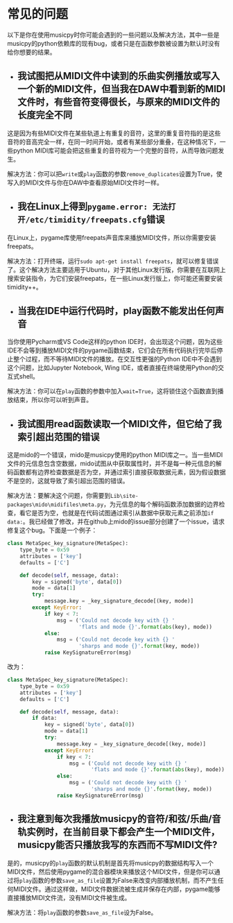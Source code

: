 # 常见的问题

以下是你在使用musicpy时你可能会遇到的一些问题以及解决方法，其中一些是musicpy的python依赖库的现有bug，或者只是在函数参数被设置为默认时没有给你想要的结果。

* ## 我试图把从MIDI文件中读到的乐曲实例播放或写入一个新的MIDI文件，但当我在DAW中看到新的MIDI文件时，有些音符变得很长，与原来的MIDI文件的长度完全不同

这是因为有些MIDI文件在某些轨道上有重复的音符，这里的重复音符指的是这些音符的音高完全一样，在同一时间开始，或者有某些部分重叠，在这种情况下，一些python MIDI库可能会把这些重复的音符视为一个完整的音符，从而导致问题发生。

解决方法：你可以把`write`或`play`函数的参数`remove_duplicates`设置为True，使写入的MIDI文件与你在DAW中查看原始MIDI文件时一样。

* ## 我在Linux上得到`pygame.error: 无法打开/etc/timidity/freepats.cfg`错误
在Linux上，pygame库使用freepats声音库来播放MIDI文件，所以你需要安装freepats。

解决方法：打开终端，运行`sudo apt-get install freepats`，就可以修复错误了。这个解决方法主要适用于Ubuntu，对于其他Linux发行版，你需要在互联网上搜索安装指令，为它们安装freepats，在一些Linux发行版上，你可能还需要安装timidity++。

* ## 当我在IDE中运行代码时，play函数不能发出任何声音
当你使用Pycharm或VS Code这样的python IDE时，会出现这个问题，因为这些IDE不会等到播放MIDI文件的pygame函数结束，它们会在所有代码执行完毕后停止整个过程，而不等待MIDI文件的播放。在交互性更强的Python IDE中不会遇到这个问题，比如Jupyter Notebook, Wing IDE，或者直接在终端使用Python的交互式shell。

解决方法：你可以在`play`函数的参数中加入`wait=True`，这将锁住这个函数直到播放结束，所以你可以听到声音。

* ## 我试图用read函数读取一个MIDI文件，但它给了我索引超出范围的错误
这是mido的一个错误，mido是musicpy使用的python MIDI库之一。当一些MIDI文件的元信息包含空数据，mido试图从中获取属性时，并不是每一种元信息的解码函数都有边界检查数据是否为空，并通过索引直接获取数据元素，因为假设数据不是空的，这就导致了索引超出范围的错误。

解决方法：要解决这个问题，你需要到`Lib\site-packages\mido\midifiles\meta.py`，为元信息的每个解码函数添加数据的边界检查，看它是否为空，也就是在代码试图通过索引从数据中获取元素之前添加`if data:`。我已经做了修改，并在github上mido的issue部分创建了一个issue，请求修复这个bug。下面是一个例子：
```python
class MetaSpec_key_signature(MetaSpec):
    type_byte = 0x59
    attributes = ['key']
    defaults = ['C']

    def decode(self, message, data):
        key = signed('byte', data[0])
        mode = data[1]
        try:
            message.key = _key_signature_decode[(key, mode)]
        except KeyError:
            if key < 7:
                msg = ('Could not decode key with {} '
                       'flats and mode {}'.format(abs(key), mode))
            else:
                msg = ('Could not decode key with {} '
                       'sharps and mode {}'.format(key, mode))
            raise KeySignatureError(msg)
```
改为：
```python
class MetaSpec_key_signature(MetaSpec):
    type_byte = 0x59
    attributes = ['key']
    defaults = ['C']

    def decode(self, message, data):
        if data:
            key = signed('byte', data[0])
            mode = data[1]
            try:
                message.key = _key_signature_decode[(key, mode)]
            except KeyError:
                if key < 7:
                    msg = ('Could not decode key with {} '
                           'flats and mode {}'.format(abs(key), mode))
                else:
                    msg = ('Could not decode key with {} '
                           'sharps and mode {}'.format(key, mode))
                raise KeySignatureError(msg)
```

* ## 我注意到每次我播放musicpy的音符/和弦/乐曲/音轨实例时，在当前目录下都会产生一个MIDI文件，musicpy能否只播放我写的东西而不写MIDI文件?
是的，musicpy的`play`函数的默认机制是首先将musicpy的数据结构写入一个MIDI文件，然后使用pygame的混合器模块来播放这个MIDI文件，但是你可以通过将`play`函数的参数`save_as_file`设置为False来改变内部播放机制，而不产生任何MIDI文件。通过这样做，MIDI文件数据流被生成并保存在内部，pygame能够直接播放MIDI文件流，没有MIDI文件被生成。

解决方法：将`play`函数的参数`save_as_file`设为False。
